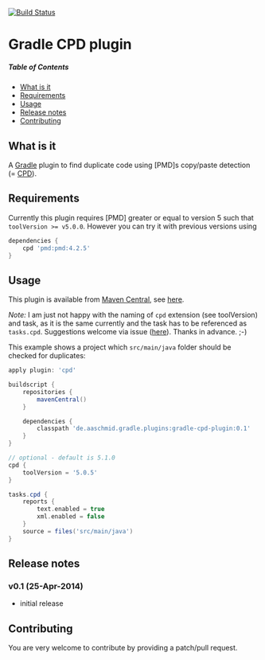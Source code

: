 [![Build Status](https://travis-ci.org/aaschmid/gradle-cpd-plugin.png?branch=master)](https://travis-ci.org/aaschmid/gradle-cpd-plugin)


Gradle CPD plugin
=================

##### Table of Contents
* [What is it](#what-is-it)
* [Requirements](#requirements)
* [Usage](#usage)
* [Release notes](#release-notes)
* [Contributing](#contributing)


What is it
----------

A [Gradle](http://gradle.org) plugin to find duplicate code using [PMD]s copy/paste detection (= [CPD](http://pmd.sourceforge.net/cpd-usage.html)).


Requirements
------------

Currently this plugin requires [PMD] greater or equal to version 5 such that ```toolVersion >= v5.0.0```. However you can try it with previous versions using

```groovy
dependencies {
    cpd 'pmd:pmd:4.2.5'
}
```


Usage
-----

This plugin is available from [Maven Central](http://search.maven.org/), see [here](http://search.maven.org/#search|ga|1|gradle-cpd-plugin).

*Note:* I am just not happy with the naming of ```cpd``` extension (see toolVersion) and task, as it is the same currently and the task has to be referenced as ```tasks.cpd```. Suggestions welcome via issue ([here](https://github.com/aaschmid/gradle-cpd-plugin/issues/new)). Thanks in advance. ;-)

This example shows a project which ```src/main/java``` folder should be checked for duplicates:


```groovy
apply plugin: 'cpd'

buildscript {
    repositories {
        mavenCentral()
    }

    dependencies {
        classpath 'de.aaschmid.gradle.plugins:gradle-cpd-plugin:0.1'
    }
}

// optional - default is 5.1.0
cpd {
    toolVersion = '5.0.5'
}

tasks.cpd {
    reports {
        text.enabled = true
        xml.enabled = false
    }
    source = files('src/main/java')
}
```

Release notes
-------------

### v0.1 (25-Apr-2014)

* initial release


Contributing
------------

You are very welcome to contribute by providing a patch/pull request.
